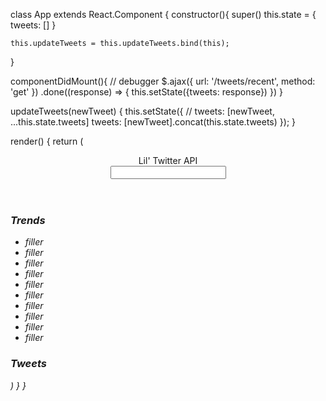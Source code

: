 class App extends React.Component {
  constructor(){
    super()
    this.state = {
      tweets: []
    }

    this.updateTweets = this.updateTweets.bind(this);
  }

  componentDidMount(){
    // debugger
    $.ajax({
      url: '/tweets/recent',
      method: 'get'
    })
    .done((response) => {
      this.setState({tweets: response})
    })
  }

  updateTweets(newTweet) {
    this.setState({
      // tweets: [newTweet, ...this.state.tweets]
      tweets: [newTweet].concat(this.state.tweets)
    });
  }

  render() {
    return (
      <div>
        <header id="top-nav">
          <div id="brand">Lil' Twitter API</div>
          <form id="search-form">
            <input id="search" type="text" name="query" />
          </form>
          <i className="fa fa-search" />
        </header>
        <section className="container">
          <ComposeBox onUpdate={this.updateTweets} />
          <section id="trends-container">
            <h3>Trends</h3>
            <ul>
              <li>filler</li>
              <li>filler</li>
              <li>filler</li>
              <li>filler</li>
              <li>filler</li>
              <li>filler</li>
              <li>filler</li>
              <li>filler</li>
              <li>filler</li>
              <li>filler</li>
            </ul>
          </section>
          <section id="tweets-container">
            <h3>Tweets</h3>
              <ListTweets tweets={this.state.tweets}/>
          </section>
        </section>
      </div>
    )
  }
}
